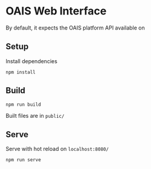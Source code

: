 # OAIS Web Interface

By default, it expects the OAIS platform API available on 

## Setup

Install dependencies

```
npm install
```

## Build


```
npm run build
```
Built files are in `public/`

## Serve

Serve with hot reload on `localhost:8080/`
```
npm run serve
```
